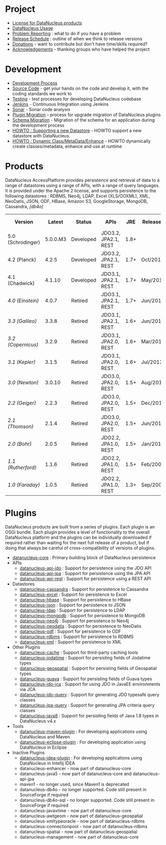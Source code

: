 <head><title>Development</title></head>

# Project

* [License for DataNucleus products](license.html)
* [DataNucleus Usage](usage.html)
* [Problem Reporting](problem_reporting.html) : what to do if you have a problem
* [Release Schedule](release_plans.html) : outline of when we think to release versions
* [Donations](donations.html) - want to contribute but don't have time/skills required?
* [Acknowledgements](acknowledgements.html) - thanking groups who have helped the project

# Development

* [Development Process](development/index.html)
* [Source Code](development/sourcecode.html) - get your hands on the code and develop it, with the coding standards we work to
* [Testing](development/tests.html) - test processes for developing DataNucleus codebase
* [Jenkins](http://jenkins.datanucleus.org) - Continuous Integration using Jenkins
* [Sonar](http://sonar.datanucleus.org) - Sonar code analysis
* [Plugin Migration](plugin_migration.html) - process for upgrade migration of DataNucleus plugins
* [Schema Migration](development/schema_migration.html) - Migration of the schema for an application during the development process
* [HOWTO : Supporting a new Datastore](development/new_store_plugin_howto.html) - HOWTO support a new datastore with DataNucleus.
* [HOWTO : Dynamic Class/MetaData/Enhance](development/dynamic_class_metadata_enhance_runtime.html) - HOWTO dynamically create classes/metadata, enhance and use at runtime

# Products

DataNucleus AccessPlatform provides persistence and retrieval of data to a range of datastores using a range of APIs, with a range of query languages. 
It is provided under the Apache 2 license, and supports persistence to the following datastores : RDBMS, Neo4j, LDAP, Excel (XLS/OOXML), XML, NeoDatis, JSON, ODF, HBase, 
Amazon S3, GoogleStorage, MongoDB, Cassandra, _[db4o]_


<table>
<tr>
  <th>Version</th>
  <th>Latest</th>
  <th>Status</th>
  <th>APIs</th>
  <th>JRE</th>
  <th>Released</th>
  <th>Support</th>
  <th>Documentation</th>
  <th>Release Notes</th>
</tr>
<tr class="d">
  <td>5.0 (Schrodinger)</td>
  <td>5.0.0.M3</td>
  <td>Developed</td>
  <td>JDO3.2, JPA2.1, REST</td>
  <td>1.8+</td>
  <td></td>
  <td><a href="http://forum.datanucleus.org">Free</a>, <a href="http://www.datanucleus.org/support.html#commercial">Commercial</a></td>
  <td>
    <a href="http://www.datanucleus.org/products/accessplatform_5_0/index.html">Online</a> | 
    <a href="https://sourceforge.net/projects/datanucleus/files/datanucleus-accessplatform/5.0.0.m1/datanucleus-accessplatform-docs-5.0.zip/download">Download</a> | 
    <a href="https://sourceforge.net/projects/datanucleus/files/datanucleus-accessplatform/5.0.0.m1/datanucleus-accessplatform-docs-5.0.pdf/download">PDF</a>
  </td>
  <td><a href="news/access_platform_5_0.html">HTML</a></td>
</tr>
<tr class="d">
  <td>4.2 (Planck)</td>
  <td>4.2.5</td>
  <td>Developed</td>
  <td>JDO3.2, JPA2.1, REST</td>
  <td>1.7+</td>
  <td>Oct/2015</td>
  <td><a href="http://forum.datanucleus.org">Free</a>, <a href="http://www.datanucleus.org/support.html#commercial">Commercial</a></td>
  <td>
    <a href="http://www.datanucleus.org/products/accessplatform_4_2/index.html">Online</a> | 
    <a href="https://sourceforge.net/projects/datanucleus/files/datanucleus-accessplatform/4.2.0.release/datanucleus-accessplatform-docs-4.2.zip/download">Download</a> | 
    <a href="https://sourceforge.net/projects/datanucleus/files/datanucleus-accessplatform/4.2.0.release/datanucleus-accessplatform-docs-4.2.pdf/download">PDF</a>
  </td>
  <td><a href="news/access_platform_4_2.html">HTML</a></td>
</tr>
<tr class="d">
  <td>4.1 (Chadwick)</td>
  <td>4.1.10</td>
  <td>Developed</td>
  <td>JDO3.1, JPA2.1, REST</td>
  <td>1.7+</td>
  <td>May/2015</td>
  <td><a href="http://forum.datanucleus.org">Free</a>, <a href="http://www.datanucleus.org/support.html#commercial">Commercial</a></td>
  <td>
    <a href="http://www.datanucleus.org/products/accessplatform_4_1/index.html">Online</a> | 
    <a href="https://sourceforge.net/projects/datanucleus/files/datanucleus-accessplatform/4.1.0.release/datanucleus-accessplatform-docs-4.1.zip/download">Download</a> | 
    <a href="https://sourceforge.net/projects/datanucleus/files/datanucleus-accessplatform/4.1.0.release/datanucleus-accessplatform-docs-4.1.pdf/download">PDF</a>
  </td>
  <td><a href="news/access_platform_4_1.html">HTML</a></td>
</tr>
<tr>
  <td><i>4.0 (Einstein)</i></td>
  <td>4.0.7</td>
  <td>Retired</td>
  <td>JDO3.1, JPA2.1, REST</td>
  <td>1.7+</td>
  <td>Jun/2014</td>
  <td><a href="http://www.datanucleus.org/support.html#commercial">Commercial</a></td>
  <td>
    <a href="http://www.datanucleus.org/products/accessplatform_4_0/index.html">Online</a> | 
    <a href="https://sourceforge.net/projects/datanucleus/files/datanucleus-accessplatform/4.0.0.release/datanucleus-accessplatform-docs-4.0.zip/download">Download</a> | 
    <a href="https://sourceforge.net/projects/datanucleus/files/datanucleus-accessplatform/4.0.0.release/datanucleus-accessplatform-docs-4.0.pdf/download">PDF</a>
  </td>
  <td><a href="news/access_platform_4_0.html">HTML</a></td>
</tr>
<tr>
  <td><i>3.3 (Galileo)</i></td>
  <td>3.3.8</td>
  <td>Retired</td>
  <td>JDO3.1, JPA2.1, REST</td>
  <td>1.6+</td>
  <td>Jun/2013</td>
  <td><a href="http://www.datanucleus.org/support.html#commercial">Commercial</a></td>
  <td>
    <a href="http://www.datanucleus.org/products/accessplatform_3_3/index.html">Online</a> | 
    <a href="https://sourceforge.net/projects/datanucleus/files/datanucleus-accessplatform/3.3.0.release/datanucleus-accessplatform-docs-3.3.zip/download">Download</a> | 
    <a href="https://sourceforge.net/projects/datanucleus/files/datanucleus-accessplatform/3.3.0.release/datanucleus-accessplatform-docs-3.3.pdf/download">PDF</a>
  </td>
  <td><a href="news/access_platform_3_3.html">HTML</a></td>
</tr>
<tr>
  <td><i>3.2 (Copernicus)</i></td>
  <td>3.2.9</td>
  <td>Retired</td>
  <td>JDO3.1, JPA2.0, REST</td>
  <td>1.6+</td>
  <td>Mar/2013</td>
  <td><a href="http://www.datanucleus.org/support.html#commercial">Commercial</a></td>
  <td>
    <a href="http://www.datanucleus.org/products/accessplatform_3_2/index.html">Online</a> | 
    <a href="https://sourceforge.net/projects/datanucleus/files/datanucleus-accessplatform/3.2.0.release/datanucleus-accessplatform-docs-3.2.zip/download">Download</a> | 
    <a href="https://sourceforge.net/projects/datanucleus/files/datanucleus-accessplatform/3.2.0.release/datanucleus-accessplatform-docs-3.2.pdf/download">PDF</a>
  </td>
  <td><a href="news/access_platform_3_2.html">HTML</a></td>
</tr>
<tr>
  <td><i>3.1 (Kepler)</i></td>
  <td>3.1.5</td>
  <td>Retired</td>
  <td>JDO3.1, JPA2.0, REST</td>
  <td>1.6+</td>
  <td>Jul/2012</td>
  <td>None</td>
  <td><a href="http://www.datanucleus.org/products/accessplatform_3_1/index.html">Online</a> | 
    <a href="https://sourceforge.net/projects/datanucleus/files/datanucleus-accessplatform/3.1.0.release/datanucleus-accessplatform-docs-3.1.0.zip/download">Download</a>
  </td>
  <td><a href="news/access_platform_3_1.html">HTML</a></td>
</tr>
<tr>
  <td><i>3.0 (Newton)</i></td>
  <td>3.0.10</td>
  <td>Retired</td>
  <td>JDO3.0, JPA2.0, REST</td>
  <td>1.5+</td>
  <td>Aug/2011</td>
  <td>None</td>
  <td>
    <a href="http://www.datanucleus.org/products/accessplatform_3_0/index.html">Online</a> | 
    <a href="https://sourceforge.net/projects/datanucleus/files/datanucleus-accessplatform/3.0.0.release/datanucleus-accessplatform-docs-3.0.0.zip/download">Download</a>
  </td>
  <td><a href="news/access_platform_3_0.html">HTML</a></td>
</tr>
<tr>
  <td><i>2.2 (Geiger)</i></td>
  <td>2.2.3</td>
  <td>Retired</td>
  <td>JDO3.0, JPA2.0, REST</td>
  <td>1.5+</td>
  <td>Dec/2010</td>
  <td>None</td>
  <td>
    <a href="https://sourceforge.net/projects/datanucleus/files/datanucleus-accessplatform/2.2.0.release/datanucleus-accessplatform-docs-2.2.0.zip/download">Download</a> | 
    <a href="http://www.datanucleus.org/products/accessplatform_2_2/datanucleus-accessplatform.pdf">PDF</a>
  </td>
  <td><a href="news/access_platform_2_2.html">HTML</a></td>
</tr>
<tr>
  <td><i>2.1 (Thomson)</i></td>
  <td>2.1.4</td>
  <td>Retired</td>
  <td>JDO3.0, JPA2.0, REST</td>
  <td>1.5+</td>
  <td>Jun/2010</td>
  <td>None</td>
  <td>
    <a href="https://sourceforge.net/projects/datanucleus/files/datanucleus-accessplatform/2.1.0.release/datanucleus-accessplatform-docs-2.1.0.zip/download">Download</a> | 
    <a href="http://www.datanucleus.org/products/accessplatform_2_1/datanucleus-accessplatform.pdf">PDF</a>
  </td>
  <td><a href="news/access_platform_2_1.html">HTML</a></td>
</tr>
<tr>
  <td><i>2.0 (Bohr)</i></td>
  <td>2.0.5</td>
  <td>Retired</td>
  <td>JDO2.2, JPA1.0, REST</td>
  <td>1.5+</td>
  <td>Jan/2010</td>
  <td>None</td>
  <td>
    <a href="https://sourceforge.net/projects/datanucleus/files/datanucleus-accessplatform/2.0.0.release/datanucleus-accessplatform-docs-2.0.0.zip/download">Download</a> | 
    <a href="http://sourceforge.net/projects/datanucleus/files/datanucleus-accessplatform/2.0.0.release/datanucleus-accessplatform-docs-2.0.0.pdf/download">PDF</a>
  </td>
  <td><a href="news/access_platform_2_0.html">HTML</a></td>
</tr>
<tr>
  <td><i>1.1 (Rutherford)</i></td>
  <td>1.1.6</td>
  <td>Retired</td>
  <td>JDO2.2, JPA1.0, REST</td>
  <td>1.5+</td>
  <td>Feb/2009</td>
  <td>None</td>
  <td>
    <a href="http://sourceforge.net/projects/datanucleus/files/datanucleus-accessplatform/1.1.0/datanucleus-accessplatform-docs-1.1.0.zip/download">Download</a> | 
    <a href="http://sourceforge.net/projects/datanucleus/files/datanucleus-accessplatform/1.1.0/datanucleus-accessplatform-docs-1.1.0.pdf/download">PDF</a>
  </td>
  <td><a href="news/access_platform_1_1.html">HTML</a></td>
</tr>
<tr>
  <td><i>1.0 (Faraday)</i></td>
  <td>1.0.5</td>
  <td>Retired</td>
  <td>JDO2.2, JPA1.0, REST</td>
  <td>1.3+</td>
  <td>Sep/2008</td>
  <td>None</td>
  <td>
    <a href="http://sourceforge.net/projects/datanucleus/files/datanucleus-accessplatform/1.0.0/datanucleus-accessplatform-docs-1.0.0.zip/download">Download</a> | 
    <a href="http://sourceforge.net/projects/datanucleus/files/datanucleus-accessplatform/1.0.0/datanucleus-accessplatform-docs-1.0.0.pdf/download">PDF</a>
  </td>
  <td><a href="news/access_platform_1_0.html">HTML</a></td>
</tr>
</table>


# Plugins

DataNucleus products are built from a series of plugins. Each plugin is an OSGi bundle. 
Each plugin provides a level of functionality to the overall DataNucleus platform and the plugins can be individually downloaded if required rather than waiting for the next
full release of a product, but if doing that always be careful of cross-compatibility of versions of plugins.


+ [datanucleus-core](https://github.com/datanucleus/datanucleus-core) : Primary building block of DataNucleus persistence
+ APIs
	* [datanucleus-api-jdo](https://github.com/datanucleus/datanucleus-api-jdo) : Support for persistence using the JDO API
	* [datanucleus-api-jpa](https://github.com/datanucleus/datanucleus-api-jpa) : Support for persistence using the JPA API
	* [datanucleus-api-rest](https://github.com/datanucleus/datanucleus-api-rest) : Support for persistence using a REST API
+ Datastores
	* [datanucleus-cassandra](https://github.com/datanucleus/datanucleus-cassandra) : Support for persistence to Cassandra
	* [datanucleus-excel](https://github.com/datanucleus/datanucleus-excel) : Support for persistence to Excel
	* [datanucleus-hbase](https://github.com/datanucleus/datanucleus-hbase) : Support for persistence to HBase
	* [datanucleus-json](https://github.com/datanucleus/datanucleus-json) : Support for persistence to JSON
	* [datanucleus-ldap](https://github.com/datanucleus/datanucleus-ldap) : Support for persistence to LDAP
	* [datanucleus-mongodb](https://github.com/datanucleus/datanucleus-mongodb) : Support for persistence to MongoDB
	* [datanucleus-neo4j](https://github.com/datanucleus/datanucleus-neo4j) : Support for persistence to Neo4j
	* [datanucleus-neodatis](https://github.com/datanucleus/datanucleus-neodatis) : Support for persistence to NeoDatis
	* [datanucleus-odf](https://github.com/datanucleus/datanucleus-odf) : Support for persistence to ODF
	* [datanucleus-rdbms](https://github.com/datanucleus/datanucleus-rdbms) : Support for persistence to RDBMS
	* [datanucleus-xml](https://github.com/datanucleus/datanucleus-xml) : Support for persistence to XML
+ Other Plugins
	* [datanucleus-cache](https://github.com/datanucleus/datanucleus-cache) : Support for third-party caching tools
	* [datanucleus-jodatime](https://github.com/datanucleus/datanucleus-jodatime) : Support for persisting fields of Jodatime types
	* [datanucleus-geospatial](https://github.com/datanucleus/datanucleus-geospatial) : Support for persisting fields of Geospatial types
	* [datanucleus-guava](https://github.com/datanucleus/datanucleus-guava) : Support for persisting fields of Guava types
	* [datanucleus-jdo-jca](https://github.com/datanucleus/datanucleus-jdo-jca) : Support for using JDO in JavaEE environments via JCA
	* [datanucleus-jdo-query](https://github.com/datanucleus/datanucleus-jdo-query) : Support for generating JDO typesafe query classes
	* [datanucleus-jpa-query](https://github.com/datanucleus/datanucleus-jpa-query) : Support for generating JPA criteria query classes
	* [datanucleus-java8](https://github.com/datanucleus/datanucleus-java8) : Support for persisting fields of Java 1.8 types in DataNucleus v4.x
+ Tools
	* [datanucleus-maven-plugin](https://github.com/datanucleus/datanucleus-maven-plugin) : For developing applications using DataNucleus and Maven
	* [datanucleus-eclipse-plugin](https://github.com/datanucleus/datanucleus-eclipse-plugin) : For developing application using DataNucleus in Eclipse
+ Inactive Plugins
	* [datanucleus-idea-plugin](https://github.com/datanucleus/datanucleus-idea-plugin) : For developing applications using DataNucleus in Intellij IDEA
	* datanucleus-enhancer - now part of datanucleus-core
	* datanucleus-java5 - now part of datanucleus-core and datanucleus-api-jpa
	* maven1 - no longer used, since Maven1 is deprecated
	* datanucleus-db4o - no longer supported. Code still present in SourceForge if required
	* datanucleus-db4o-sql - no longer supported. Code still present in SourceForge if required
	* datanucleus-javaxtime - now part of datanucleus-core
	* datanucleus-awtgeom - now part of datanucleus-geospatial
	* datanucleus-xmltypeoracle - now part of datanucleus-rdbms
	* datanucleus-connectionpool - now part of datanucleus-rdbms
	* datanucleus-spatial - now part of datanucleus-geospatial
	* datanucleus-management - now part of datanucleus-core

